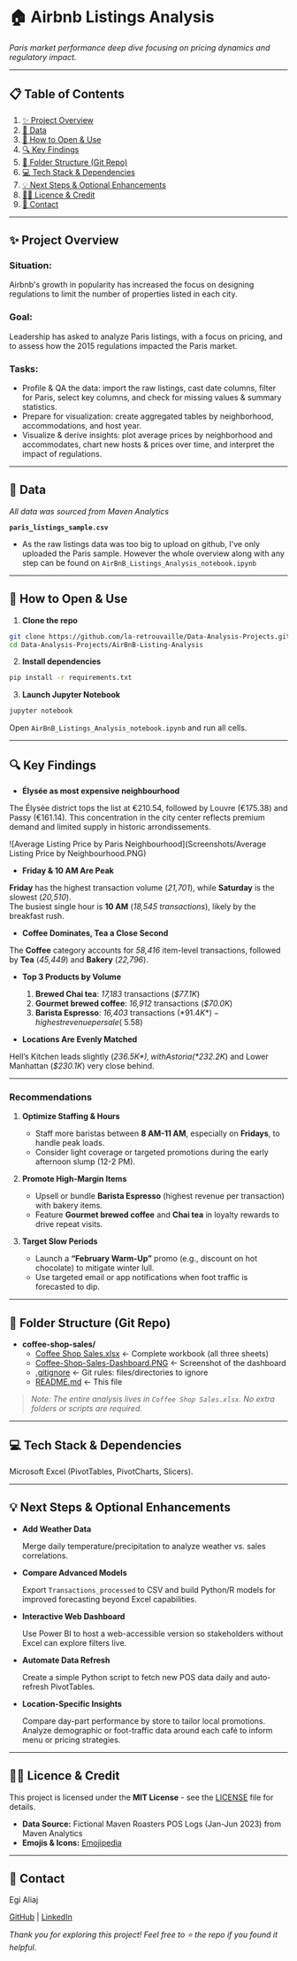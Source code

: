 # 🏠 Airbnb Listings Analysis

*Paris market performance deep dive focusing on pricing dynamics and regulatory impact.*

---

## 📋 Table of Contents

1. [✨ Project Overview](#-project-overview)  
2. [📂 Data](#-data)  
3. [🚀 How to Open & Use](#-how-to-open--use)  
4. [🔍 Key Findings](#-key-findings)  
5. [📁 Folder Structure (Git Repo)](#-folder-structure-git-repo)
6. [💻 Tech Stack & Dependencies](#-tech-stack--dependencies)
7. [💡 Next Steps & Optional Enhancements](#-next-steps--optional-enhancements)  
8. [👩‍💻 Licence & Credit](#-licence--credit)
9. [📧 Contact](#-contact)

---

## ✨ Project Overview

### Situation:

Airbnb's growth in popularity has increased the focus on designing regulations to limit the number of properties listed in each city. 

### Goal: 

Leadership has asked to analyze Paris listings, with a focus on pricing, and to assess how the 2015 regulations impacted the Paris market.

### Tasks:

- Profile & QA the data: import the raw listings, cast date columns, filter for Paris, select key columns, and check for missing values & summary statistics.
- Prepare for visualization: create aggregated tables by neighborhood, accommodations, and host year.
- Visualize & derive insights: plot average prices by neighborhood and accommodates, chart new hosts & prices over time, and interpret the impact of regulations.
  
---

## 📂 Data

*All data was sourced from Maven Analytics*

**`paris_listings_sample.csv`**  
   - As the raw listings data was too big to upload on github, I've only uploaded the Paris sample. However the whole overview along with any step can be found on `AirBnB_Listings_Analysis_notebook.ipynb`

---

## 🚀 How to Open & Use

1. **Clone the repo**
 ```bash
git clone https://github.com/la-retrouvaille/Data-Analysis-Projects.git
cd Data-Analysis-Projects/AirBnB-Listing-Analysis
``` 

2. **Install dependencies**
```bash
pip install -r requirements.txt
``` 

3. **Launch Jupyter Notebook**
```bash
jupyter notebook
```

Open `AirBnB_Listings_Analysis_notebook.ipynb` and run all cells.

---

## 🔍 Key Findings

- **Élysée as most expensive neighbourhood**  

The Élysée district tops the list at €210.54, followed by Louvre (€175.38) and Passy (€161.14). This concentration in the city center reflects premium demand and limited supply in historic arrondissements.

![Average Listing Price by Paris Neighbourhood](Screenshots/Average Listing Price by Neighbourhood.PNG) 

- **Friday & 10 AM Are Peak**
  
**Friday** has the highest transaction volume (*21,701*), while **Saturday** is the slowest (*20,510*).  
The busiest single hour is **10 AM** (*18,545 transactions*), likely by the breakfast rush.
    
- **Coffee Dominates, Tea a Close Second**
   
The **Coffee** category accounts for *58,416* item-level transactions, followed by **Tea** (*45,449*) and **Bakery** (*22,796*).
    
- **Top 3 Products by Volume**
  
  1. **Brewed Chai tea**: *17,183* transactions (*$77.1K*)  
  2. **Gourmet brewed coffee**: *16,912* transactions (*$70.0K*)  
  3. **Barista Espresso**: *16,403* transactions (*$91.4K*) - highest revenue per sale (~$5.58)
     
- **Locations Are Evenly Matched**  

Hell’s Kitchen leads slightly (*$236.5K*), with Astoria (*$232.2K*) and Lower Manhattan (*$230.1K*) very close behind.

---

### Recommendations

1. **Optimize Staffing & Hours**  
   - Staff more baristas between **8 AM-11 AM**, especially on **Fridays**, to handle peak loads.  
   - Consider light coverage or targeted promotions during the early afternoon slump (12-2 PM).

2. **Promote High-Margin Items**  
   - Upsell or bundle **Barista Espresso** (highest revenue per transaction) with bakery items.  
   - Feature **Gourmet brewed coffee** and **Chai tea** in loyalty rewards to drive repeat visits.

3. **Target Slow Periods**  
   - Launch a **“February Warm-Up”** promo (e.g., discount on hot chocolate) to mitigate winter lull.  
   - Use targeted email or app notifications when foot traffic is forecasted to dip.

---

## 📁 Folder Structure (Git Repo)

- **coffee-shop-sales/**
  - [Coffee Shop Sales.xlsx](https://github.com/la-retrouvaille/Data-Analysis-Projects/blob/main/Coffee-Shop-Sales/Coffee%20Shop%20Sales.xlsx) <- Complete workbook (all three sheets)
  - [Coffee-Shop-Sales-Dashboard.PNG](https://github.com/la-retrouvaille/Data-Analysis-Projects/blob/main/Coffee-Shop-Sales/Coffee-Shop-Sales-Dashboard.PNG) <- Screenshot of the dashboard
  - [.gitignore](https://github.com/la-retrouvaille/Data-Analysis-Projects/blob/main/Coffee-Shop-Sales/.gitignore) <- Git rules: files/directories to ignore
  - [README.md](https://github.com/la-retrouvaille/Data-Analysis-Projects/blob/main/Coffee-Shop-Sales/README.md) <- This file  

> *Note: The entire analysis lives in `Coffee Shop Sales.xlsx`. No extra folders or scripts are required.*

---

## 💻 Tech Stack & Dependencies

Microsoft Excel (PivotTables, PivotCharts, Slicers).

---

## 💡 Next Steps & Optional Enhancements
 
- **Add Weather Data**  

  Merge daily temperature/precipitation to analyze weather vs. sales correlations.

- **Compare Advanced Models**  

  Export `Transactions_processed` to CSV and build Python/R models for improved forecasting beyond Excel capabilities.

- **Interactive Web Dashboard**  

  Use Power BI to host a web-accessible version so stakeholders without Excel can explore filters live.

- **Automate Data Refresh**  

  Create a simple Python script to fetch new POS data daily and auto-refresh PivotTables.

- **Location-Specific Insights**

  Compare day-part performance by store to tailor local promotions.
  Analyze demographic or foot-traffic data around each café to inform menu or pricing strategies.    

---

## 👩‍💻 Licence & Credit

This project is licensed under the **MIT License** - see the [LICENSE](https://github.com/la-retrouvaille/Data-Analysis-Projects/blob/main/LICENSE) file for details.

- **Data Source:** Fictional Maven Roasters POS Logs (Jan-Jun 2023) from Maven Analytics
- **Emojis & Icons:** [Emojipedia](https://emojipedia.org/)

---

## 📧 Contact

Egi Aliaj

[GitHub](https://github.com/la-retrouvaille) | [LinkedIn](https://www.linkedin.com/in/egialiaj/)

*Thank you for exploring this project! Feel free to ⭐ the repo if you found it helpful.*  
